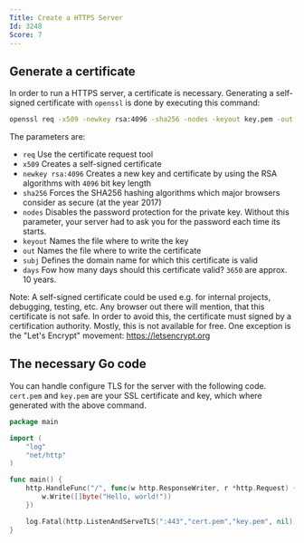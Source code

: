 ```yaml
---
Title: Create a HTTPS Server
Id: 3248
Score: 7
---
```


## Generate a certificate
In order to run a HTTPS server, a certificate is necessary. Generating a self-signed certificate with `openssl` is done by executing this command:

```sh
openssl req -x509 -newkey rsa:4096 -sha256 -nodes -keyout key.pem -out cert.pem -subj "/CN=example.com" -days 3650`
```

The parameters are:

 - `req` Use the certificate request tool
 - `x509` Creates a self-signed certificate
 - `newkey rsa:4096` Creates a new key and certificate by using the RSA algorithms with `4096` bit key length
 - `sha256` Forces the SHA256 hashing algorithms which major browsers consider as secure (at the year 2017)
 - `nodes` Disables the password protection for the private key. Without this parameter, your server had to ask you for the password each time its starts.
 - `keyout` Names the file where to write the key
 - `out` Names the file where to write the certificate
 - `subj` Defines the domain name for which this certificate is valid
 - `days` Fow how many days should this certificate valid? `3650` are approx. 10 years.

Note: A self-signed certificate could be used e.g. for internal projects, debugging, testing, etc. Any browser out there will mention, that this certificate is not safe. In order to avoid this, the certificate must signed by a certification authority. Mostly, this is not available for free. One exception is the "Let's Encrypt" movement: https://letsencrypt.org

## The necessary Go code

You can handle configure TLS for the server with the following code. `cert.pem` and `key.pem` are your SSL certificate and key, which where generated with the above command.

```go
package main

import (
    "log"
    "net/http"
)

func main() {
    http.HandleFunc("/", func(w http.ResponseWriter, r *http.Request) {
        w.Write([]byte("Hello, world!"))
    })

    log.Fatal(http.ListenAndServeTLS(":443","cert.pem","key.pem", nil))
}
```

